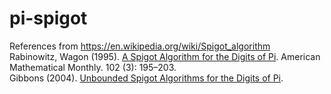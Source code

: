 # pi-spigot

References from https://en.wikipedia.org/wiki/Spigot_algorithm  
Rabinowitz, Wagon (1995). [A Spigot Algorithm for the Digits of Pi](http://stanleyrabinowitz.com/bibliography/spigot.pdf). American Mathematical Monthly. 102 (3): 195–203.  
Gibbons (2004). [Unbounded Spigot Algorithms for the Digits of Pi](http://web.comlab.ox.ac.uk/oucl/work/jeremy.gibbons/publications/spigot.pdf).
